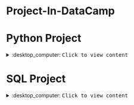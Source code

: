 # Project-In-DataCamp


# Python Project
<details>
<summary>:desktop_computer: <kbd>Сlick to view content</kbd> </summary>

  ProjectName   |Description| Skill 
:---------:|:-------:|:----: 
  [Classify Song Genres from Audio Data](https://github.com/TansineePraopunt/Project-In-DataCamp/blob/main/Python/Classify%20Song%20Genres%20from%20Audio%20Data)
  [Dr. Semmelweis and the Discovery of Handwashing](https://github.com/TansineePraopunt/Project-In-DataCamp/blob/main/Python/Dr.%20Semmelweis%20and%20the%20Discovery%20of%20Handwashing)
  [Exploring the Evolution of Linux](https://github.com/TansineePraopunt/Project-In-DataCamp/blob/main/Python/Exploring%20the%20Evolution%20of%20Linux)
  [Investigating Netflix Movies and Guest Stars in The Office](https://github.com/TansineePraopunt/Project-In-DataCamp/blob/main/Python/The%20Hottest%20Topics%20in%20Machine%20Learning)
  [The GitHub History of the Scala Language](https://github.com/TansineePraopunt/Project-InDataCamp/blob/main/Python/The%20GitHub%20History%20of%20the%20Scala%20Language)
  [The Hottest Topics in Machine Learning](https://github.com/TansineePraopunt/Project-In-DataCamp/blob/main/Python/The%20Hottest%20Topics%20in%20Machine%20Learning)
  
  </details>
  
# SQL Project
<details>
<summary>:desktop_computer: <kbd>Сlick to view content</kbd> </summary>

  </details>
